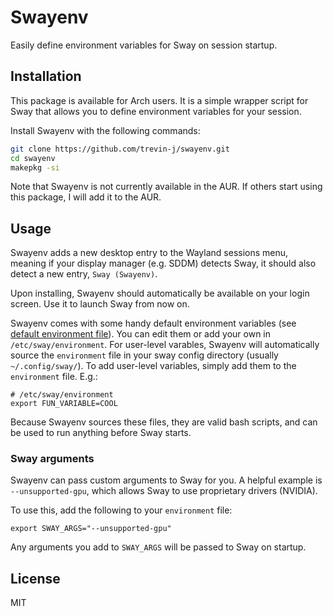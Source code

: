 # Swayenv

Easily define environment variables for Sway on session startup.

## Installation

This package is available for Arch users. It is a simple wrapper script for Sway that allows you to define environment variables for your session.

Install Swayenv with the following commands:

```bash
git clone https://github.com/trevin-j/swayenv.git
cd swayenv
makepkg -si
```

Note that Swayenv is not currently available in the AUR. If others start using this package, I will add it to the AUR.

## Usage

Swayenv adds a new desktop entry to the Wayland sessions menu, meaning if your display manager (e.g. SDDM) detects Sway, it should also detect a new entry, `Sway (Swayenv)`.

Upon installing, Swayenv should automatically be available on your login screen. Use it to launch Sway from now on.

Swayenv comes with some handy default environment variables (see [default environment file](environment)). You can edit them or add your own in `/etc/sway/environment`.
For user-level varables, Swayenv will automatically source the `environment` file in your sway config directory (usually `~/.config/sway/`).
To add user-level variables, simply add them to the `environment` file. E.g.:

```
# /etc/sway/environment
export FUN_VARIABLE=COOL
```

Because Swayenv sources these files, they are valid bash scripts, and can be used to run anything before Sway starts.

### Sway arguments

Swayenv can pass custom arguments to Sway for you. A helpful example is `--unsupported-gpu`, which allows Sway to use proprietary drivers (NVIDIA).

To use this, add the following to your `environment` file:

```
export SWAY_ARGS="--unsupported-gpu"
```

Any arguments you add to `SWAY_ARGS` will be passed to Sway on startup.

## License

MIT
